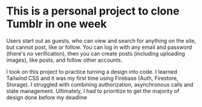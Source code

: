 # This is a personal project to clone Tumblr in one week


Users start out as guests, who can view and search for anything on the site, but cannot post, like or follow.
You can log in with any email and password (there's no verification), then you can create posts (including uploading images), like posts, and follow other accounts.


I took on this project to practice turning a design into code.
I learned Tailwind CSS and it was my first time using Firebase (Auth, Firestore, Storage).
I struggled with combining authorization, asynchronous calls and state management.
Ultimately, I had to prioritize to get the majority of design done before my deadline
